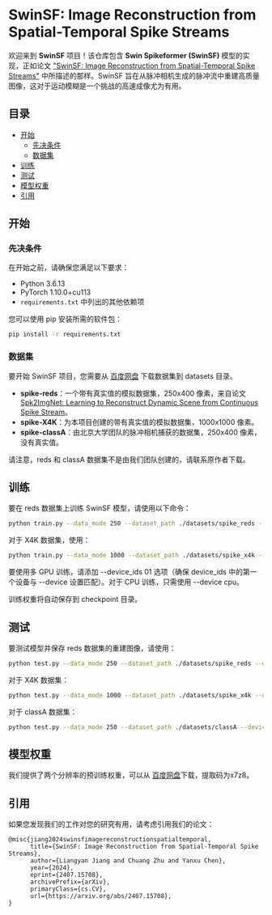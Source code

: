 
# SwinSF: Image Reconstruction from Spatial-Temporal Spike Streams

欢迎来到 **SwinSF** 项目！该仓库包含 **Swin Spikeformer (SwinSF)** 模型的实现，正如论文 ["SwinSF: Image Reconstruction from Spatial-Temporal Spike Streams"](http://arxiv.org/abs/2407.15708) 中所描述的那样。SwinSF 旨在从脉冲相机生成的脉冲流中重建高质量图像，这对于运动模糊是一个挑战的高速成像尤为有用。

## 目录

- [开始](#开始)
  - [先决条件](#先决条件)
  - [数据集](#数据集)
- [训练](#训练)
- [测试](#测试)
- [模型权重](#模型权重)
- [引用](#引用)

## 开始

### 先决条件

在开始之前，请确保您满足以下要求：
- Python 3.6.13
- PyTorch 1.10.0+cu113
- `requirements.txt` 中列出的其他依赖项

您可以使用 pip 安装所需的软件包：

```bash
pip install -r requirements.txt
```

### 数据集

要开始 SwinSF 项目，您需要从 [百度网盘](https://pan.baidu.com/s/1N6tMru-fn5iJ0oyygHg1hQ?pwd=cps6) 下载数据集到 datasets 目录。

- **spike-reds**：一个带有真实值的模拟数据集，250x400 像素，来自论文 [Spk2ImgNet: Learning to Reconstruct Dynamic Scene from Continuous Spike Stream](https://openaccess.thecvf.com/content/CVPR2021/papers/Zhao_Spk2ImgNet_Learning_To_Reconstruct_Dynamic_Scene_From_Continuous_Spike_Stream_CVPR_2021_paper.pdf)。
- **spike-X4K**：为本项目创建的带有真实值的模拟数据集，1000x1000 像素。
- **spike-classA**：由北京大学团队的脉冲相机捕获的数据集，250x400 像素，没有真实值。

请注意，reds 和 classA 数据集不是由我们团队创建的，请联系原作者下载。

## 训练

要在 reds 数据集上训练 SwinSF 模型，请使用以下命令：

```bash
python train.py --data_mode 250 --dataset_path ./datasets/spike_reds --device cuda:0
```

对于 X4K 数据集，使用：

```bash
python train.py --data_mode 1000 --dataset_path ./datasets/spike_x4k --device cuda:0
```

要使用多 GPU 训练，请添加 --device_ids 01 选项（确保 device_ids 中的第一个设备与 --device 设置匹配）。对于 CPU 训练，只需使用 --device cpu。

训练权重将自动保存到 checkpoint 目录。

## 测试

要测试模型并保存 reds 数据集的重建图像，请使用：

```bash
python test.py --data_mode 250 --dataset_path ./datasets/spike_reds --device cuda:0 --load_model /path/to/training/parameters --save_image True --save_path /path/to/save/images
```

对于 X4K 数据集：

```bash
python test.py --data_mode 1000 --dataset_path ./datasets/spike_x4k --device cuda:0 --load_model /path/to/training/parameters --save_image True --save_path /path/to/save/images
```

对于 classA 数据集：

```bash
python test.py --data_mode 250 --dataset_path ./datasets/classA --device cuda:0 --load_model /path/to/training/parameters --save_image True --save_path /path/to/save/images
```

## 模型权重

我们提供了两个分辨率的预训练权重，可以从 [百度网盘](https://pan.baidu.com/s/1Rkwz0bbie5kumZykkJMtyg?pwd=x7z8)下载，提取码为x7z8。
## 引用

如果您发现我们的工作对您的研究有用，请考虑引用我们的论文：

```
@misc{jiang2024swinsfimagereconstructionspatialtemporal,
      title={SwinSF: Image Reconstruction from Spatial-Temporal Spike Streams}, 
      author={Liangyan Jiang and Chuang Zhu and Yanxu Chen},
      year={2024},
      eprint={2407.15708},
      archivePrefix={arXiv},
      primaryClass={cs.CV},
      url={https://arxiv.org/abs/2407.15708}, 
}
```
